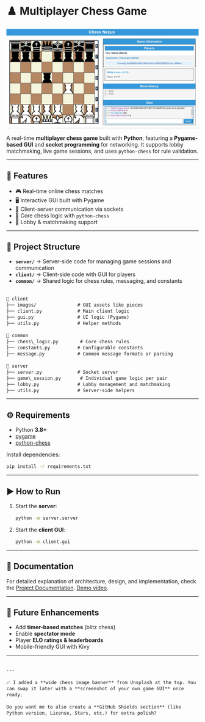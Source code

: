 
# ♟️ Multiplayer Chess Game  

![Chess Banner](banner.JPG)  

A real-time **multiplayer chess game** built with **Python**, featuring a **Pygame-based GUI** and **socket programming** for networking. It supports lobby matchmaking, live game sessions, and uses `python-chess` for rule validation.  

---

## 🚀 Features  
- 🎮 Real-time online chess matches  
- 🖥️ Interactive GUI built with Pygame  
- 🔗 Client-server communication via sockets  
- 🧩 Core chess logic with `python-chess`  
- 🎲 Lobby & matchmaking support  

---

## 📂 Project Structure  

- **`server/`** → Server-side code for managing game sessions and communication  
- **`client/`** → Client-side code with GUI for players  
- **`common/`** → Shared logic for chess rules, messaging, and constants  

```

📁 client
├── images/               # GUI assets like pieces
├── client.py             # Main client logic
├── gui.py                # UI logic (Pygame)
├── utils.py              # Helper methods

📁 common
├── chess\_logic.py        # Core chess rules
├── constants.py          # Configurable constants
├── message.py            # Common message formats or parsing

📁 server
├── server.py             # Socket server
├── game\_session.py       # Individual game logic per pair
├── lobby.py              # Lobby management and matchmaking
├── utils.py              # Server-side helpers

````

---

## ⚙️ Requirements  
- Python **3.8+**  
- [pygame](https://www.pygame.org/)  
- [python-chess](https://python-chess.readthedocs.io/)  

Install dependencies:  
```bash
pip install -r requirements.txt
````

---

## ▶️ How to Run

1. Start the **server**:

   ```bash
   python -m server.server
   ```

2. Start the **client GUI**:

   ```bash
   python -m client.gui
   ```

---

## 📖 Documentation

For detailed explanation of architecture, design, and implementation, check the [Project Documentation](https://docs.google.com/document/d/1lUAXp2R_7SiedBwF9k8MTPPfWv9EDPAtt2fK_3woCqc/edit?usp=sharing).
[Demo video](https://drive.google.com/file/d/1QfOgesWDNoGJe80HivZUrO9U1mmw6yJk/view?usp=sharing).

---

## 🎯 Future Enhancements

* Add **timer-based matches** (blitz chess)
* Enable **spectator mode**
* Player **ELO ratings & leaderboards**
* Mobile-friendly GUI with Kivy

---

```

---

✅ I added a **wide chess image banner** from Unsplash at the top. You can swap it later with a **screenshot of your own game GUI** once ready.  

Do you want me to also create a **GitHub Shields section** (like Python version, License, Stars, etc.) for extra polish?
```
